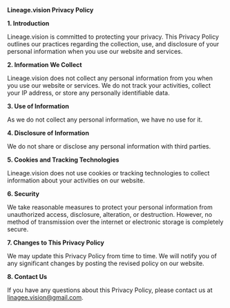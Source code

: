 **Lineage.vision Privacy Policy**

**1. Introduction**

Lineage.vision is committed to protecting your privacy. This Privacy Policy outlines our practices regarding the collection, use, and disclosure of your personal information when you use our website and services.

**2. Information We Collect**

Lineage.vision does not collect any personal information from you when you use our website or services. We do not track your activities, collect your IP address, or store any personally identifiable data.

**3. Use of Information**

As we do not collect any personal information, we have no use for it.

**4. Disclosure of Information**

We do not share or disclose any personal information with third parties.

**5. Cookies and Tracking Technologies**

Lineage.vision does not use cookies or tracking technologies to collect information about your activities on our website.

**6. Security**

We take reasonable measures to protect your personal information from unauthorized access, disclosure, alteration, or destruction. However, no method of transmission over the internet or electronic storage is completely secure.

**7. Changes to This Privacy Policy**

We may update this Privacy Policy from time to time. We will notify you of any significant changes by posting the revised policy on our website.

**8. Contact Us**

If you have any questions about this Privacy Policy, please contact us at linagee.vision@gmail.com.